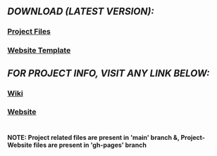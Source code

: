 ## _DOWNLOAD (LATEST VERSION):_
### <a href="https://github.com/HypertextAssassin0273/Modern_Snakes_And_Ladders-PF_Project/archive/v1.0.zip">Project Files</a>
### <a href="https://github.com/HypertextAssassin0273/Modern_Snakes_And_Ladders-PF_Project/archive/web2.2.zip">Website Template</a>

## _FOR PROJECT INFO, VISIT ANY LINK BELOW:_
<h3><a href="https://github.com/HypertextAssassin0273/Modern_Snakes_And_Ladders-PF_Project/wiki">Wiki</a></h3>
<h3><a href="https://hypertextassassin0273.github.io/Modern_Snakes_And_Ladders-PF_Project/">Website</a></h3>

# 
**NOTE: Project related files are present in 'main' branch &, Project-Website files are present in 'gh-pages' branch**
